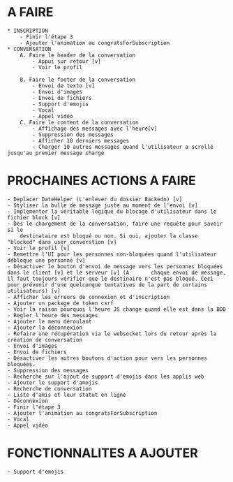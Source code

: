 # A FAIRE
    * INSCRIPTION
        - Finir l'étape 3
        - Ajouter l'animation au congratsForSubscription
    * CONVERSATION
        A. Faire le header de la conversation
            - Appui sur retour [v]
            - Voir le profil

        B. Faire le footer de la conversation
            - Envoi de texto [v]
            - Envoi d'images
            - Envoi de fichiers
            - Support d'emojis
            - Vocal
            - Appel vidéo
        C. Faire le content de la conversation
            - Affichage des messages avec l'heure[v]
            - Suppression des messages
            - Afficher 10 derniers messages
            - Charger 10 autres messages quand l'utilisateur a scrollé jusqu'au premier message chargé

# PROCHAINES ACTIONS A FAIRE
    - Deplacer DateHelper (L'enlever du dossier Backedn) [v]
    - Styliser la bulle de message juste au moment de l'envoi [v]
    - Implementer la véritable logique du blocage d'utilisateur dans le fichier block [v]
    - Dès le chargement de la conversation, faire une requête pour savoir si le
        destinataire est bloqué ou non. Si oui, ajouter la classe "blocked" dans user_converstion [v]
    - Voir le profil [v]
    - Remettre l'UI pour les personnes non-bloquées quand l'utilisateur débloque une personne [v]
    - Désactiver le bouton d'envoi de message vers les personnes bloquées dans le client [v] et le serveur [v] (A       chaque envoi de message, il faut toujours vérifier que le destinaire n'est pas bloqué. Ceci pour prévenir d'une quelconque tentatives de la part de certains utilisateurs) [v]
    - Afficher les erreurs de connexion et d'inscription
    - Ajouter un package de token csrf
    - Voir la raison pourquoi l'heure JS change quand elle est dans la BDD
    - Regler l'heure des messages
    - Ajouter le menu déroulant
    - Ajouter la déconnexion
    - Refaire une récupération via le websocket lors du retour après la création de conversation
    - Envoi d'images
    - Envoi de fichiers
    - Désactiver les autres boutons d'action pour vers les personnes bloquées.
    - Suppression des messages
    - Recherche sur l'ajout de support d'emojis dans les applis web
    - Ajouter le support d'amojis
    - Recherche de conversation
    - Liste d'amis et leur statut en ligne
    - Déconnexion
    - Finir l'étape 3
    - Ajouter l'animation au congratsForSubscription
    - Vocal
    - Appel vidéo
    

# FONCTIONNALITES A AJOUTER
    - Support d'emojis
    
